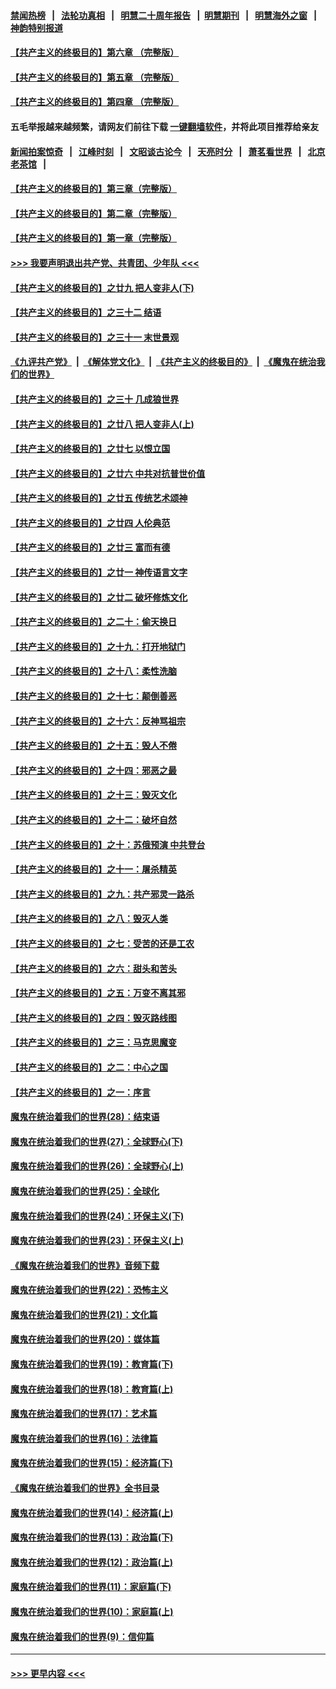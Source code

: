 #### [禁闻热榜](热点新闻.md?=0)  &nbsp;&nbsp;|&nbsp;&nbsp; [法轮功真相](https://github.com/gfw-breaker/truth/blob/master/README.md?=0) &nbsp;&nbsp;|&nbsp;&nbsp; [明慧二十周年报告](https://github.com/gfw-breaker/mh-reports/blob/master/README.md?=0) &nbsp;&nbsp;|&nbsp;&nbsp;[明慧期刊](https://github.com/gfw-breaker/mh-qikan) &nbsp;&nbsp;|&nbsp;&nbsp; [明慧海外之窗](https://github.com/gfw-breaker/mh-news/blob/master/README.md?=0) &nbsp;&nbsp;|&nbsp;&nbsp; [神韵特别报道](https://github.com/gfw-breaker/mh-news/blob/master/shenyun.md?=0)
#### [【共产主义的终极目的】第六章 （完整版）](../pages/nsc422/n11428913.md?t=03122302) 
#### [【共产主义的终极目的】第五章 （完整版）](../pages/nsc422/n11428912.md?t=03122302) 
#### [【共产主义的终极目的】第四章 （完整版）](../pages/nsc422/n11428907.md?t=03122302) 
#### 五毛举报越来越频繁，请网友们前往下载 [一键翻墙软件](https://github.com/gfw-breaker/ssr-accounts)，并将此项目推荐给亲友
#### [新闻拍案惊奇](https://github.com/gfw-breaker/banned-news/blob/master/pages/link4.md) &nbsp;&nbsp;|&nbsp;&nbsp; [江峰时刻](https://github.com/gfw-breaker/banned-news/blob/master/pages/link4.md) &nbsp;&nbsp;|&nbsp;&nbsp; [文昭谈古论今](https://github.com/gfw-breaker/banned-news/blob/master/pages/link4.md) &nbsp;&nbsp;|&nbsp;&nbsp; [天亮时分](https://github.com/gfw-breaker/banned-news/blob/master/pages/link4.md) &nbsp;&nbsp;|&nbsp;&nbsp; [萧茗看世界](https://github.com/gfw-breaker/banned-news/blob/master/pages/link4.md) &nbsp;&nbsp;|&nbsp;&nbsp; [北京老茶馆](https://github.com/gfw-breaker/banned-news/blob/master/pages/link4.md) &nbsp;&nbsp;|&nbsp;&nbsp; 
#### [【共产主义的终极目的】第三章（完整版）](../pages/nsc422/n11428848.md?t=03122302) 
#### [【共产主义的终极目的】第二章（完整版）](../pages/nsc422/n11428831.md?t=03122302) 
#### [【共产主义的终极目的】第一章（完整版）](../pages/nsc422/n11417651.md?t=03122302) 
#### [>>> 我要声明退出共产党、共青团、少年队 <<<](https://github.com/begood0513/goodnews/blob/master/quit/letter.md) 
#### [【共产主义的终极目的】之廿九 把人变非人(下)](../pages/nsc422/n11344140.md?t=03122302) 
#### [【共产主义的终极目的】之三十二 结语](../pages/nsc422/n11360535.md?t=03122302) 
#### [【共产主义的终极目的】之三十一 末世景观](../pages/nsc422/n11351129.md?t=03122302) 
#### [《九评共产党》](https://github.com/begood0513/9ping.md/blob/master/README.md) &nbsp;|&nbsp; [《解体党文化》](../../../../jtdwh.md/blob/master/README.md)  &nbsp;|&nbsp; [《共产主义的终极目的》](../../../../gczydzjmd.md/blob/master/README.md) &nbsp;|&nbsp; [《魔鬼在统治我们的世界》](../../../../mgztzwmdsj.md/blob/master/README.md) 
#### [【共产主义的终极目的】之三十 几成狼世界](../pages/nsc422/n11348280.md?t=03122302) 
#### [【共产主义的终极目的】之廿八 把人变非人(上)](../pages/nsc422/n11340492.md?t=03122302) 
#### [【共产主义的终极目的】之廿七 以恨立国](../pages/nsc422/n11336944.md?t=03122302) 
#### [【共产主义的终极目的】之廿六 中共对抗普世价值](../pages/nsc422/n11324785.md?t=03122302) 
#### [【共产主义的终极目的】之廿五 传统艺术颂神](../pages/nsc422/n11296396.md?t=03122302) 
#### [【共产主义的终极目的】之廿四 人伦典范](../pages/nsc422/n11296397.md?t=03122302) 
#### [【共产主义的终极目的】之廿三 富而有德](../pages/nsc422/n11283598.md?t=03122302) 
#### [【共产主义的终极目的】之廿一 神传语言文字](../pages/nsc422/n11263265.md?t=03122302) 
#### [【共产主义的终极目的】之廿二 破坏修炼文化](../pages/nsc422/n11245728.md?t=03122302) 
#### [【共产主义的终极目的】之二十：偷天换日](../pages/nsc422/n11238846.md?t=03122302) 
#### [【共产主义的终极目的】之十九：打开地狱门](../pages/nsc422/n11206376.md?t=03122302) 
#### [【共产主义的终极目的】之十八：柔性洗脑](../pages/nsc422/n11199994.md?t=03122302) 
#### [【共产主义的终极目的】之十七：颠倒善恶](../pages/nsc422/n11179782.md?t=03122302) 
#### [【共产主义的终极目的】之十六：反神骂祖宗](../pages/nsc422/n11166798.md?t=03122302) 
#### [【共产主义的终极目的】之十五：毁人不倦](../pages/nsc422/n11166792.md?t=03122302) 
#### [【共产主义的终极目的】之十四：邪恶之最](../pages/nsc422/n11150249.md?t=03122302) 
#### [【共产主义的终极目的】之十三：毁灭文化](../pages/nsc422/n11135227.md?t=03122302) 
#### [【共产主义的终极目的】之十二：破坏自然](../pages/nsc422/n11135214.md?t=03122302) 
#### [【共产主义的终极目的】之十：苏俄预演 中共登台](../pages/nsc422/n11118424.md?t=03122302) 
#### [【共产主义的终极目的】之十一：屠杀精英](../pages/nsc422/n11118442.md?t=03122302) 
#### [【共产主义的终极目的】之九：共产邪灵一路杀](../pages/nsc422/n11114139.md?t=03122302) 
#### [【共产主义的终极目的】之八：毁灭人类](../pages/nsc422/n11108503.md?t=03122302) 
#### [【共产主义的终极目的】之七：受苦的还是工农](../pages/nsc422/n11101809.md?t=03122302) 
#### [【共产主义的终极目的】之六：甜头和苦头](../pages/nsc422/n11096971.md?t=03122302) 
#### [【共产主义的终极目的】之五：万变不离其邪](../pages/nsc422/n11091285.md?t=03122302) 
#### [【共产主义的终极目的】之四：毁灭路线图](../pages/nsc422/n11086284.md?t=03122302) 
#### [【共产主义的终极目的】之三：马克思魔变](../pages/nsc422/n11061941.md?t=03122302) 
#### [【共产主义的终极目的】之二：中心之国](../pages/nsc422/n11047728.md?t=03122302) 
#### [【共产主义的终极目的】之一：序言](../pages/nsc422/n11086077.md?t=03122302) 
#### [魔鬼在统治着我们的世界(28)：结束语](../pages/nsc422/n10936246.md?t=03122302) 
#### [魔鬼在统治着我们的世界(27)：全球野心(下)](../pages/nsc422/n10928319.md?t=03122302) 
#### [魔鬼在统治着我们的世界(26)：全球野心(上)](../pages/nsc422/n10900318.md?t=03122302) 
#### [魔鬼在统治着我们的世界(25)：全球化](../pages/nsc422/n10788205.md?t=03122302) 
#### [魔鬼在统治着我们的世界(24)：环保主义(下)](../pages/nsc422/n10695307.md?t=03122302) 
#### [魔鬼在统治着我们的世界(23)：环保主义(上)](../pages/nsc422/n10688613.md?t=03122302) 
#### [《魔鬼在统治着我们的世界》音频下载](../pages/nsc422/n10635553.md?t=03122302) 
#### [魔鬼在统治着我们的世界(22)：恐怖主义](../pages/nsc422/n10614727.md?t=03122302) 
#### [魔鬼在统治着我们的世界(21)：文化篇](../pages/nsc422/n10597706.md?t=03122302) 
#### [魔鬼在统治着我们的世界(20)：媒体篇](../pages/nsc422/n10586579.md?t=03122302) 
#### [魔鬼在统治着我们的世界(19)：教育篇(下)](../pages/nsc422/n10564808.md?t=03122302) 
#### [魔鬼在统治着我们的世界(18)：教育篇(上)](../pages/nsc422/n10526970.md?t=03122302) 
#### [魔鬼在统治着我们的世界(17)：艺术篇](../pages/nsc422/n10499093.md?t=03122302) 
#### [魔鬼在统治着我们的世界(16)：法律篇](../pages/nsc422/n10485969.md?t=03122302) 
#### [魔鬼在统治着我们的世界(15)：经济篇(下)](../pages/nsc422/n10469975.md?t=03122302) 
#### [《魔鬼在统治着我们的世界》全书目录](../pages/nsc422/n10464261.md?t=03122302) 
#### [魔鬼在统治着我们的世界(14)：经济篇(上)](../pages/nsc422/n10457370.md?t=03122302) 
#### [魔鬼在统治着我们的世界(13)：政治篇(下)](../pages/nsc422/n10448270.md?t=03122302) 
#### [魔鬼在统治着我们的世界(12)：政治篇(上)](../pages/nsc422/n10444576.md?t=03122302) 
#### [魔鬼在统治着我们的世界(11)：家庭篇(下)](../pages/nsc422/n10440961.md?t=03122302) 
#### [魔鬼在统治着我们的世界(10)：家庭篇(上)](../pages/nsc422/n10435448.md?t=03122302) 
#### [魔鬼在统治着我们的世界(9)：信仰篇](../pages/nsc422/n10432159.md?t=03122302) 

----
#### [ >>> 更早内容 <<< ](../indexes/nsc422-earlier.md)
